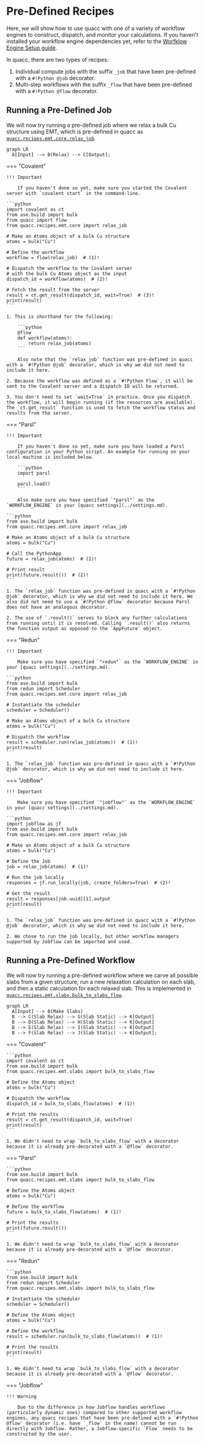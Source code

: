 # Pre-Defined Recipes

Here, we will show how to use quacc with one of a variety of workflow engines to construct, dispatch, and monitor your calculations. If you haven't installed your workflow engine dependencies yet, refer to the [Worfklow Engine Setup guide](../../install/wflow_engines.md).

In quacc, there are two types of recipes:

1. Individual compute jobs with the suffix `_job` that have been pre-defined with a `#!Python @job` decorator.
2. Multi-step workflows with the suffix `_flow` that have been pre-defined with a `#!Python @flow` decorator.

## Running a Pre-Defined Job

We will now try running a pre-defined job where we relax a bulk Cu structure using EMT, which is pre-defined in quacc as [`quacc.recipes.emt.core.relax_job`](https://quantum-accelerators.github.io/quacc/reference/quacc/recipes/emt/core.html#quacc.recipes.emt.core.relax_job).

```mermaid
graph LR
  A[Input] --> B(Relax) --> C[Output];
```

=== "Covalent"

    !!! Important

        If you haven't done so yet, make sure you started the Covalent server with `covalent start` in the command-line.

    ```python
    import covalent as ct
    from ase.build import bulk
    from quacc import flow
    from quacc.recipes.emt.core import relax_job

    # Make an Atoms object of a bulk Cu structure
    atoms = bulk("Cu")

    # Define the workflow
    workflow = flow(relax_job)  # (1)!

    # Dispatch the workflow to the Covalent server
    # with the bulk Cu Atoms object as the input
    dispatch_id = workflow(atoms)  # (2)!

    # Fetch the result from the server
    result = ct.get_result(dispatch_id, wait=True)  # (3)!
    print(result)
    ```

    1. This is shorthand for the following:

        ```python
        @flow
        def workflow(atoms):
            return relax_job(atoms)
        ```

        Also note that the `relax_job` function was pre-defined in quacc with a `#!Python @job` decorator, which is why we did not need to include it here.

    2. Because the workflow was defined as a `#!Python Flow`, it will be sent to the Covalent server and a dispatch ID will be returned.

    3. You don't need to set `wait=True` in practice. Once you dispatch the workflow, it will begin running (if the resources are available). The `ct.get_result` function is used to fetch the workflow status and results from the server.

=== "Parsl"

    !!! Important

        If you haven't done so yet, make sure you have loaded a Parsl configuration in your Python script. An example for running on your local machine is included below.

        ```python
        import parsl

        parsl.load()
        ```

        Also make sure you have specified `"parsl"` as the `WORKFLOW_ENGINE` in your [quacc settings](../settings.md).

    ```python
    from ase.build import bulk
    from quacc.recipes.emt.core import relax_job

    # Make an Atoms object of a bulk Cu structure
    atoms = bulk("Cu")

    # Call the PythonApp
    future = relax_job(atoms)  # (1)!

    # Print result
    print(future.result())  # (2)!
    ```

    1. The `relax_job` function was pre-defined in quacc with a `#!Python @job` decorator, which is why we did not need to include it here. We also did not need to use a `#!Python @flow` decorator because Parsl does not have an analogous decorator.

    2. The use of `.result()` serves to block any further calculations from running until it is resolved. Calling `.result()` also returns the function output as opposed to the `AppFuture` object.

=== "Redun"

    !!! Important

        Make sure you have specified `"redun"` as the `WORKFLOW_ENGINE` in your [quacc settings](../settings.md).

    ```python
    from ase.build import bulk
    from redun import Scheduler
    from quacc.recipes.emt.core import relax_job

    # Instantiate the scheduler
    scheduler = Scheduler()

    # Make an Atoms object of a bulk Cu structure
    atoms = bulk("Cu")

    # Dispatch the workflow
    result = scheduler.run(relax_job(atoms))  # (1)!
    print(result)
    ```

    1. The `relax_job` function was pre-defined in quacc with a `#!Python @job` decorator, which is why we did not need to include it here.

=== "Jobflow"

    !!! Important

        Make sure you have specified `"jobflow"` as the `WORKFLOW_ENGINE` in your [quacc settings](../settings.md).

    ```python
    import jobflow as jf
    from ase.build import bulk
    from quacc.recipes.emt.core import relax_job

    # Make an Atoms object of a bulk Cu structure
    atoms = bulk("Cu")

    # Define the Job
    job = relax_job(atoms)  # (1)!

    # Run the job locally
    responses = jf.run_locally(job, create_folders=True)  # (2)!

    # Get the result
    result = responses[job.uuid][1].output
    print(result)
    ```

    1. The `relax_job` function was pre-defined in quacc with a `#!Python @job` decorator, which is why we did not need to include it here.

    2. We chose to run the job locally, but other workflow managers supported by Jobflow can be imported and used.

## Running a Pre-Defined Workflow

We will now try running a pre-defined workflow where we carve all possible slabs from a given structure, run a new relaxation calculation on each slab, and then a static calculation for each relaxed slab. This is implemented in [`quacc.recipes.emt.slabs.bulk_to_slabs_flow`](https://quantum-accelerators.github.io/quacc/reference/quacc/recipes/emt/slabs.html#quacc.recipes.emt.slabs.bulk_to_slabs_flow).

```mermaid
graph LR
  A[Input] --> B(Make Slabs)
  B --> C(Slab Relax) --> G(Slab Static) --> K[Output]
  B --> D(Slab Relax) --> H(Slab Static) --> K[Output]
  B --> E(Slab Relax) --> I(Slab Static) --> K[Output]
  B --> F(Slab Relax) --> J(Slab Static) --> K[Output];
```

=== "Covalent"

    ```python
    import covalent as ct
    from ase.build import bulk
    from quacc.recipes.emt.slabs import bulk_to_slabs_flow

    # Define the Atoms object
    atoms = bulk("Cu")

    # Dispatch the workflow
    dispatch_id = bulk_to_slabs_flow(atoms)  # (1)!

    # Print the results
    result = ct.get_result(dispatch_id, wait=True)
    print(result)
    ```

    1. We didn't need to wrap `bulk_to_slabs_flow` with a decorator because it is already pre-decorated with a `@flow` decorator.

=== "Parsl"

    ```python
    from ase.build import bulk
    from quacc.recipes.emt.slabs import bulk_to_slabs_flow

    # Define the Atoms object
    atoms = bulk("Cu")

    # Define the workflow
    future = bulk_to_slabs_flow(atoms)  # (1)!

    # Print the results
    print(future.result())
    ```

    1. We didn't need to wrap `bulk_to_slabs_flow` with a decorator because it is already pre-decorated with a `@flow` decorator.

=== "Redun"

    ```python
    from ase.build import bulk
    from redun import Scheduler
    from quacc.recipes.emt.slabs import bulk_to_slabs_flow

    # Instantiate the scheduler
    scheduler = Scheduler()

    # Define the Atoms object
    atoms = bulk("Cu")

    # Define the workflow
    result = scheduler.run(bulk_to_slabs_flow(atoms))  # (1)!

    # Print the results
    print(result)
    ```

    1. We didn't need to wrap `bulk_to_slabs_flow` with a decorator because it is already pre-decorated with a `@flow` decorator.

=== "Jobflow"

    !!! Warning

        Due to the difference in how Jobflow handles workflows (particularly dynamic ones) compared to other supported workflow engines, any quacc recipes that have been pre-defined with a `#!Python @flow` decorator (i.e. have `_flow` in the name) cannot be run directly with Jobflow. Rather, a Jobflow-specific `Flow` needs to be constructed by the user.
